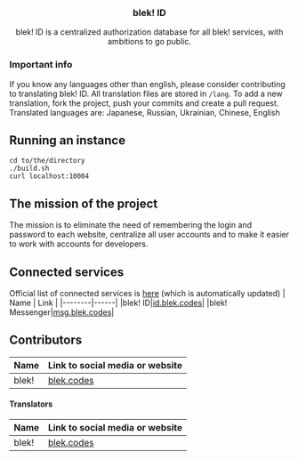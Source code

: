 
<br/><h3 align='center'>blek! ID</h3>

<p align='center'>blek! ID is a centralized authorization database for all blek! services, with ambitions to go public.<br/></p>

### Important info
If you know any languages other than english, please consider contributing to translating blek! ID. All translation files are stored in `/lang`. To add a new translation, fork the project, push your commits and create a pull request.<br/>
Translated languages are: Japanese, Russian, Ukrainian, Chinese, English

## Running an instance
```
cd to/the/directory
./build.sh
curl localhost:10084
```

## The mission of the project
The mission is to eliminate the need of remembering the login and password to each website, centralize all user accounts and to make it easier to work with accounts for developers.

## Connected services
Official list of connected services is [here](https://id.blek.codes/connected) (which is automatically updated)
|  Name  | Link |
|--------|------|
|blek! ID|[id.blek.codes](https://id.blek.codes)|
|blek! Messenger|[msg.blek.codes](https://msg.blek.codes)|

## Contributors
|Name|Link to social media or website|
|--|--|
|blek!|[blek.codes](https://blek.codes)|


#### Translators
|Name|Link to social media or website|
|--|--|
|blek!|[blek.codes](https://blek.codes)|
